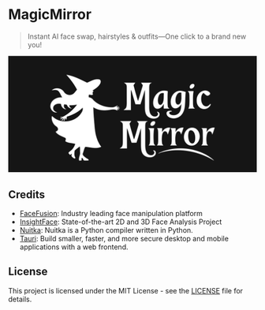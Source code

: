 # MagicMirror

> Instant AI face swap, hairstyles & outfits—One click to a brand new you!

![](src/assets/images/magic-mirror.svg)

## Credits

- [FaceFusion](https://github.com/facefusion/facefusion): Industry leading face manipulation platform
- [InsightFace](https://github.com/deepinsight/insightface): State-of-the-art 2D and 3D Face Analysis Project
- [Nuitka](https://github.com/Nuitka/Nuitka): Nuitka is a Python compiler written in Python.
- [Tauri](https://github.com/tauri-apps/tauri): Build smaller, faster, and more secure desktop and mobile applications with a web frontend.

## License

This project is licensed under the MIT License - see the [LICENSE](./LICENSE) file for details.
